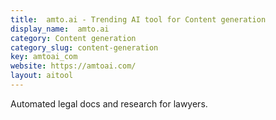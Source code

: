 ```yaml
---
title:  amto.ai - Trending AI tool for Content generation
display_name:  amto.ai
category: Content generation
category_slug: content-generation
key: amtoai_com
website: https://amtoai.com/
layout: aitool
---
```


Automated legal docs and research for lawyers.
